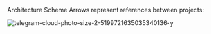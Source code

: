 Architecture Scheme
Arrows represent references between projects:

![telegram-cloud-photo-size-2-5199721635035340136-y](https://github.com/qualia4/ReversoGameMVCPattern/assets/94074148/afd68eea-a675-484f-b81b-69a5478d0443)
